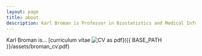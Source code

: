 ```yaml
---
layout: page
title: about
description: Karl Broman is Professor in Biostatistics and Medical Informatics at University of Wisconsin - Madison; research in statistical genetics
---
```


Karl Broman is...
[curriculum vitae ![CV as pdf](icons16/pdf-icon.png)]({{ BASE_PATH }}/assets/broman_cv.pdf)


